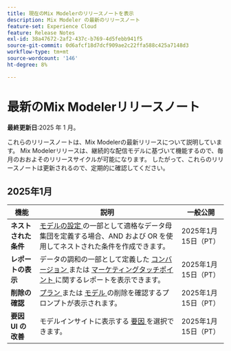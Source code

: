 ```yaml
---
title: 現在のMix Modelerのリリースノートを表示
description: Mix Modeler の最新のリリースノート
feature-set: Experience Cloud
feature: Release Notes
exl-id: 38a47672-2af2-437c-b769-4d5febb941f5
source-git-commit: 0d6afcf18d7dcf909ae2c22ffa588c425a7148d3
workflow-type: tm+mt
source-wordcount: '146'
ht-degree: 8%

---
```


# 最新のMix Modelerリリースノート

**最終更新日**:2025 年 1 月。

これらのリリースノートは、Mix Modelerの最新リリースについて説明しています。 Mix Modelerリリースは、継続的な配信モデルに基づいて機能するので、毎月のおおよそのリリースサイクルが可能になります。 したがって、これらのリリースノートは更新されるので、定期的に確認してください。

## 2025年1月

| 機能 | 説明 | 一般公開 |
|---|---|---|
| **ネストされた条件** | [ モデルの設定 ](/help/models/create.md#configure) の一部として適格なデータ母集団を定義する場合、AND および OR を使用してネストされた条件を作成できます。 | 2025年1月15日（PT） |
| **レポートの表示** | データの調和の一部として定義した [ コンバージョン ](/help/harmonize-data/conversions.md#view-report) または [ マーケティングタッチポイント ](/help/harmonize-data/marketing-touchpoints.md#view-report) に関するレポートを表示できます。 | 2025年1月15日（PT） |
| **削除の確認** | [ プラン ](/help/models/overview.md#delete-models) または [ モデル ](/help/plans/overview.md#delete-plans) の削除を確認するプロンプトが表示されます。 | 2025年1月15日（PT） |
| **要因 UI の改善** | モデルインサイトに表示する [ 要因 ](/help/models/insights.md#factors-beta) を選択できます。 | 2025年1月15日（PT） |

